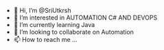 - 👋 Hi, I’m @SriUtkrsh
- 👀 I’m interested in AUTOMATION C# AND DEVOPS
- 🌱 I’m currently learning Java
- 💞️ I’m looking to collaborate on Automation
- 📫 How to reach me ... 

<!---
SriUtkrsh/SriUtkrsh is a ✨ special ✨ repository because its `README.md` (this file) appears on your GitHub profile.
You can click the Preview link to take a look at your changes.
--->
